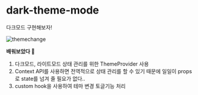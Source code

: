 # dark-theme-mode
다크모드 구현해보자!

![themechange](https://user-images.githubusercontent.com/106360156/196741480-4fb17a94-da05-47c7-a56f-1e34241cb6fc.gif)

<b>배워보았다 👀</b>
1. 다크모드, 라이트모드 상태 관리를 위한 ThemeProvider 사용
2. Context API를 사용하면 전역적으로 상태 관리를 할 수 있기 때문에 일일이 props로 state를 넘겨 줄 필요가 없다..
3. custom hook을 사용하여 테마 변경 토글기능 처리
